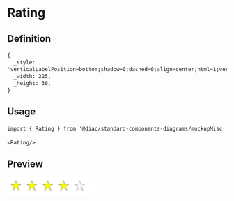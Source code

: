 # Rating

## Definition

```
{
  _style: 'verticalLabelPosition=bottom;shadow=0;dashed=0;align=center;html=1;verticalAlign=top;strokeWidth=1;shape=mxgraph.mockup.misc.rating;strokeColor=#999999;fillColor=#ffff00;emptyFillColor=#ffffff;grade=4;ratingScale=5;ratingStyle=star;',
  _width: 225,
  _height: 30,
}
```

## Usage

```
import { Rating } from '@diac/standard-components-diagrams/mockupMisc'

<Rating/>
```

## Preview

<img src="./rating.png" width="200"/>
